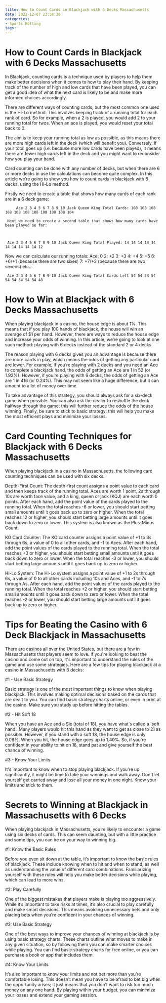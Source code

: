 ```yaml
---
title: How to Count Cards in Blackjack with 6 Decks Massachusetts 
date: 2022-12-07 23:58:36
categories:
- Sports Betting
tags:
---
```



#  How to Count Cards in Blackjack with 6 Decks Massachusetts 

In Blackjack, counting cards is a technique used by players to help them make better decisions when it comes to how to play their hand. By keeping track of the number of high and low cards that have been played, you can get a good idea of what the next card is likely to be and make more informed choices accordingly.

There are different ways of counting cards, but the most common one used is the Hi-Lo method. This involves keeping track of a running total for each rank of card. So for example, when a 2 is played, you would add 2 to your running total for twos. When an ace is played, you would reset your total back to 0.

The aim is to keep your running total as low as possible, as this means there are more high cards left in the deck (which will benefit you). Conversely, if your total goes up (i.e. because more low cards have been played), it means there are fewer high cards left in the deck and you might want to reconsider how you play your hand.

Card counting can be done with any number of decks, but when there are 6 or more decks in use the calculations can become quite complex. In this article we’re going to show you how to count cards in blackjack with 6 decks, using the Hi-Lo method.

Firstly we need to create a table that shows how many cards of each rank are in a 6 deck game:

         Ace 2 3 4 5 6 7 8 9 10 Jack Queen King Total Cards: 108 108 108 108 108 108 108 108 108 108 104

	 Next we need to create a second table that shows how many cards have been played so far:



	 Ace 2 3 4 5 6 7 8 9 10 Jack Queen King Total Played: 14 14 14 14 14 14 14 14 14 14 12

Now we can calculate our running totals:
Ace: 0
2: +2
3: +3
4: +4
5: +5
6: +6/+1 (because there are two sixes)
7: +7/+2 (because there are two sevens) etc...



	 Ace 2 3 4 5 6 7 8 9 10 Jack Queen King Total Cards Left 54 54 54 54 54 54 54 54 54 48

#  How to Win at Blackjack with 6 Decks Massachusetts 


  When playing blackjack in a casino, the house edge is about 1%. This means that if you play 100 hands of blackjack, the house will win an average of $1 per hand. However, there are ways to reduce the house edge and increase your odds of winning. In this article, we’re going to look at one such method: playing with 6 decks instead of the standard 2 or 4 decks.

 
The reason playing with 6 decks gives you an advantage is because there are more cards in play, which means the odds of getting any particular card are lower. For example, if you’re playing with 2 decks and you need an Ace to complete a blackjack hand, the odds of getting an Ace are 1 in 52 (or 1.92%). However, if you’re playing with 6 decks, the odds of getting an Ace are 1 in 416 (or 0.24%). This may not seem like a huge difference, but it can amount to a lot of money over time.

 
To take advantage of this strategy, you should always ask for a six-deck game when possible. You can also ask the dealer to reshuffle the deck halfway through the game; this will further reduce the odds of the house winning. Finally, be sure to stick to basic strategy; this will help you make the most efficient plays and minimize your losses.

#  Card Counting Techniques for Blackjack with 6 Decks Massachusetts 

When playing blackjack in a casino in Massachusetts, the following card counting techniques can be used with six decks. 

Depth-First Count: The depth-first count assigns a point value to each card and then keeps track of the running total. Aces are worth 1 point, 2s through 10s are worth face value, and a king, queen or jack (KQJ) are each worth 0 points. After each hand, add the point value of the cards played to the running total. When the total reaches -6 or lower, you should start betting small amounts until it goes back up to zero or higher. When the total reaches 12 or higher, you should start betting large amounts until it goes back down to zero or lower. This system is also known as the Plus-Minus Count.

 KO Card Counter: The KO card counter assigns a point value of +1 to 3s through 6s, a value of 0 to all other cards, and -1 to Aces. After each hand, add the point values of the cards played to the running total. When the total reaches +3 or higher, you should start betting small amounts until it goes back down to zero or lower. When the total reaches -3 or lower, you should start betting large amounts until it goes back up to zero or higher.

Hi-Lo System: The Hi-Lo system assigns a point value of +1 to 2s through 6s, a value of 0 to all other cards including 10s and Aces, and -1 to 7s through As. After each hand, add the point values of the cards played to the running total. When the total reaches +2 or higher, you should start betting small amounts until it goes back down to zero or lower. When the total reaches -2 or lower, you should start betting large amounts until it goes back up to zero or higher.

#  Tips for Beating the Casino with 6 Deck Blackjack in Massachusetts 

There are casinos all over the United States, but there are a few in Massachusetts that players seem to love. If you're looking to beat the casino and come out on top, it's important to understand the rules of the game and use some strategies. Here are a few tips for playing blackjack at a casino in Massachusetts with 6 decks:

#1 - Use Basic Strategy

Basic strategy is one of the most important things to know when playing blackjack. This involves making optimal decisions based on the cards that are dealt to you. You can find basic strategy charts online, or even in print at the casino. Make sure you study up before hitting the tables.

#2 - Hit Soft 18

When you have an Ace and a Six (total of 18), you have what's called a 'soft hand'. Many players would hit this hand as they want to get as close to 21 as possible. However, if you stand with a soft 18, the house edge is only 0.08%. When you hit, the house edge goes up to 1.40%. So, if you're confident in your ability to hit on 18, stand pat and give yourself the best chance of winning.

#3 - Know Your Limits

It's important to know when to stop playing blackjack. If you're up significantly, it might be time to take your winnings and walk away. Don't let yourself get carried away and lose all your money in one night. Know your limits and stick to them.

#  Secrets to Winning at Blackjack in Massachusetts with 6 Decks

When playing blackjack in Massachusetts, you’re likely to encounter a game using six decks of cards. This can seem daunting, but with a little practice and some tips, you can be on your way to winning big.

#1: Know the Basic Rules

Before you even sit down at the table, it’s important to know the basic rules of blackjack. These include knowing when to hit and when to stand, as well as understanding the value of different card combinations. Familiarizing yourself with these rules will help you make better decisions while playing, which can lead to more wins.

#2: Play Carefully

One of the biggest mistakes that players make is playing too aggressively. While it’s important to take risks at times, it’s also crucial to play carefully and make smart decisions. This means avoiding unnecessary bets and only placing bets when you’re confident in your chances of winning.

#3: Use Basic Strategy

One of the best ways to improve your chances of winning at blackjack is by using basic strategy charts. These charts outline what moves to make in any given situation, so by following them you can make smarter choices while playing. You can find basic strategy charts for free online, or you can purchase a book or app that includes them.

#4: Know Your Limits

It’s also important to know your limits and not bet more than you’re comfortable losing. This doesn’t mean you have to be afraid to bet big when the opportunity arises; it just means that you don’t want to risk too much money on any one hand. By playing within your budget, you can minimize your losses and extend your gaming session.